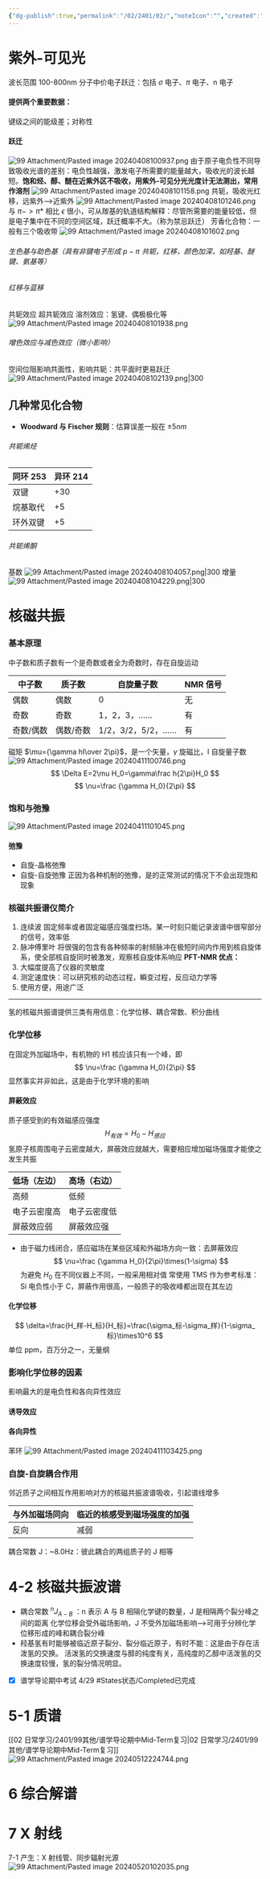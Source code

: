 ```yaml
---
{"dg-publish":true,"permalink":"/02/2401/02/","noteIcon":"","created":"2025-01-31T00:35","updated":"2025-07-01T20:35"}
---
```


# 紫外-可见光
波长范围 100-800nm
分子中价电子跃迁：包括 $\sigma$ 电子、$\pi$ 电子、n 电子
#### 提供两个重要数据：
键级之间的能级差；对称性
#### 跃迁
![99 Attachment/Pasted image 20240408100937.png](/img/user/99%20Attachment/Pasted%20image%2020240408100937.png)
由于原子电负性不同导致吸收光谱的差别：电负性越强，激发电子所需要的能量越大，吸收光的波长越短。**饱和烃、醇、醚在近紫外区不吸收，用紫外-可见分光光度计无法测出，常用作溶剂**
![99 Attachment/Pasted image 20240408101158.png](/img/user/99%20Attachment/Pasted%20image%2020240408101158.png)
共轭，吸收光红移，远紫外-->近紫外
![99 Attachment/Pasted image 20240408101246.png](/img/user/99%20Attachment/Pasted%20image%2020240408101246.png)
与 $\pi -> \pi *$ 相比 $\epsilon$ 很小，可从羰基的轨道结构解释：尽管所需要的能量较低，但是电子集中在不同的空间区域，跃迁概率不大。（称为禁忌跃迁）
芳香化合物：一般有三个吸收带
![99 Attachment/Pasted image 20240408101602.png](/img/user/99%20Attachment/Pasted%20image%2020240408101602.png)
###### 生色基与助色基（具有非键电子形成 $p-\pi$ 共轭，红移，颜色加深，如羟基、醚键、氨基等）
###### 红移与蓝移
共轭效应
超共轭效应
溶剂效应：氢键、偶极极化等 ![99 Attachment/Pasted image 20240408101938.png](/img/user/99%20Attachment/Pasted%20image%2020240408101938.png)
###### 增色效应与减色效应（微小影响）
空间位阻影响共面性，影响共轭：共平面时更易跃迁 ![99 Attachment/Pasted image 20240408102139.png|300](/img/user/99%20Attachment/Pasted%20image%2020240408102139.png)
## 几种常见化合物
- **Woodward 与 Fischer 规则**：估算误差一般在 $\pm 5nm$
###### 共轭烯烃

|  同环 253  |  异环 214  |
|:---------|:---------|
|  双键      |  +30     |
|  烷基取代    |  +5      |
|  环外双键    |  +5      |  
###### 共轭烯酮
基数 ![99 Attachment/Pasted image 20240408104057.png|300](/img/user/99%20Attachment/Pasted%20image%2020240408104057.png)
增量 ![99 Attachment/Pasted image 20240408104229.png|300](/img/user/99%20Attachment/Pasted%20image%2020240408104229.png)
# 核磁共振
### 基本原理
中子数和质子数有一个是奇数或者全为奇数时，存在自旋运动

| 中子数   | 质子数   | 自旋量子数          | NMR 信号 |
| ----- | ----- | -------------- | ------ |
| 偶数    | 偶数    | 0              | 无      |
| 奇数    | 奇数    | 1，2，3，……       | 有      |
| 奇数/偶数 | 偶数/奇数 | 1/2，3/2，5/2，…… | 有      |
磁矩 $\mu={\gamma hI\over 2\pi}$，是一个矢量，$\gamma$ 旋磁比，I 自旋量子数
![99 Attachment/Pasted image 20240411100746.png](/img/user/99%20Attachment/Pasted%20image%2020240411100746.png)
$$
\Delta E=2\mu H_0=\gamma\frac h{2\pi}H_0
$$
$$
\nu=\frac {\gamma H_0}{2\pi}
$$
### 饱和与弛豫
![99 Attachment/Pasted image 20240411101045.png](/img/user/99%20Attachment/Pasted%20image%2020240411101045.png)
#### 弛豫
- 自旋-晶格弛豫
- 自旋-自旋弛豫
正因为各种机制的弛豫，是的正常测试的情况下不会出现饱和现象
### 核磁共振谱仪简介
1. 连续波
固定频率或者固定磁感应强度扫场。某一时刻只能记录波谱中很窄部分的信号，效率低
2. 脉冲傅里叶
将很强的包含有各种频率的射频脉冲在极短时间内作用到核自旋体系，使全部核自旋同时被激发，观察核自旋体系响应
**PFT-NMR 优点：**
1. 大幅度提高了仪器的灵敏度
2. 测定速度快：可以研究核的动态过程，瞬变过程，反应动力学等
3. 使用方便，用途广泛
*********
氢的核磁共振谱提供三类有用信息：化学位移、耦合常数、积分曲线
### 化学位移
在固定外加磁场中，有机物的 H1 核应该只有一个峰，即
$$
\nu=\frac {\gamma H_0}{2\pi}
$$
显然事实并非如此，这是由于化学环境的影响
#### 屏蔽效应
质子感受到的有效磁感应强度
$$
H_{有效}=H_0-H_{感应}
$$
氢原子核周围电子云密度越大，屏蔽效应就越大，需要相应增加磁场强度才能使之发生共振

| 低场（左边） | 高场（右边） |
| ------ | ------ |
| 高频     | 低频     |
| 电子云密度高 | 电子云密度低 |
| 屏蔽效应弱  | 屏蔽效应强  |
- 由于磁力线闭合，感应磁场在某些区域和外磁场方向一致：去屏蔽效应
$$
\nu=\frac {\gamma H_0}{2\pi}\times(1-\sigma)
$$
为避免 $H_0$ 在不同仪器上不同，一般采用相对值
常使用 TMS 作为参考标准：Si 电负性小于 C，屏蔽作用很高，一般质子的吸收峰都出现在其左边
#### 化学位移
$$
\delta=\frac{H_样-H_标}{H_标}=\frac{\sigma_标-\sigma_样}{1-\sigma_标}\times10^6
$$
单位 ppm，百万分之一，无量纲
### 影响化学位移的因素
影响最大的是电负性和各向异性效应
#### 诱导效应
#### 各向异性
苯环 ![99 Attachment/Pasted image 20240411103425.png](/img/user/99%20Attachment/Pasted%20image%2020240411103425.png)
### 自旋-自旋耦合作用
邻近质子之间相互作用影响对方的核磁共振波谱吸收，引起谱线增多

| 与外加磁场同向 | 临近的核感受到磁场强度的加强 |
| ------- | -------------- |
| 反向      | 减弱             |
耦合常数 J：~8.0Hz：彼此耦合的两组质子的 J 相等
# 4-2 核磁共振波谱
- 耦合常数 $^nJ_{A-B}$ ：n 表示 A 与 B 相隔化学键的数量，J 是相隔两个裂分峰之间的距离
化学位移会受外磁场影响，J 不受外加磁场影响-->可用于分辨化学位移形成的峰和耦合裂分峰
- 羟基氢有时能够被临近原子裂分、裂分临近原子，有时不能：这是由于存在活泼氢的交换。
活泼氢的交换速度与醇的纯度有关，高纯度的乙醇中活泼氢的交换速度较慢，氢的裂分情况明显。
- [x] 谱学导论期中考试 4/29 #States状态/Completed已完成 
# 5-1 质谱
[[02 日常学习/2401/99其他/谱学导论期中Mid-Term复习\|02 日常学习/2401/99其他/谱学导论期中Mid-Term复习]]
![99 Attachment/Pasted image 20240512224744.png](/img/user/99%20Attachment/Pasted%20image%2020240512224744.png)
# 6 综合解谱
# 7 X 射线
7-1
产生：X 射线管、同步辐射光源
![99 Attachment/Pasted image 20240520102035.png](/img/user/99%20Attachment/Pasted%20image%2020240520102035.png)
